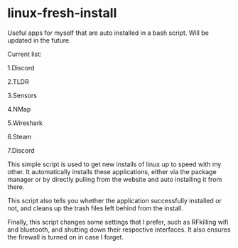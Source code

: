 # linux-fresh-install
Useful apps for myself that are auto installed in a bash script. Will be updated in the future. 

Current list:

1.Discord

2.TLDR

3.Sensors

4.NMap

5.Wireshark

6.Steam

7.Discord

This simple script is used to get new installs of linux up to speed with my other. It automatically installs these applications, either via the package manager
or by directly pulling from the website and auto installing it from there. 

This script also tells you whether the application successfully installed or not, and cleans up the trash files left behind from the install.

Finally, this script changes some settings that I prefer, such as RFkilling wifi and bluetooth, and shutting down their respective interfaces.
It also ensures the firewall is turned on in case I forget. 
